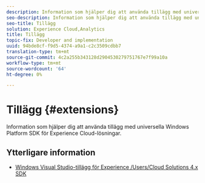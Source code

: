 ```yaml
---
description: Information som hjälper dig att använda tillägg med universella Windows Platform SDK för Experience Cloud-lösningar.
seo-description: Information som hjälper dig att använda tillägg med universella Windows Platform SDK för Experience Cloud-lösningar.
seo-title: Tillägg
solution: Experience Cloud,Analytics
title: Tillägg
topic-fix: Developer and implementation
uuid: 94bde8cf-f9d5-4374-a9a1-c2c3509cdbb7
translation-type: tm+mt
source-git-commit: 4c2a255b343128d2904530279751767e7f99a10a
workflow-type: tm+mt
source-wordcount: '64'
ht-degree: 0%

---
```



# Tillägg {#extensions}

Information som hjälper dig att använda tillägg med universella Windows Platform SDK för Experience Cloud-lösningar.

## Ytterligare information

+ [Windows Visual Studio-tillägg för Experience /Users/Cloud Solutions 4.x SDK](/help/universal-windows/extensions/win-vse-4x.md)